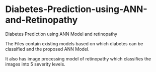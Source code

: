 # Diabetes-Prediction-using-ANN-and-Retinopathy
Diabetes Prediction using ANN Model and retinopathy

The Files contain existing models based on which diabetes can be classified and the proposed ANN Model.

It also has image processing model of retinopathy which classifies the images into 5 severity levels.

